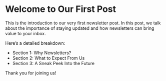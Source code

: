 # Welcome to Our First Post
This is the introduction to our very first newsletter post. In this post, we talk about the importance of staying updated and how newsletters can bring value to your inbox.

Here’s a detailed breakdown:
- Section 1: Why Newsletters?
- Section 2: What to Expect From Us
- Section 3: A Sneak Peek Into the Future

Thank you for joining us!
